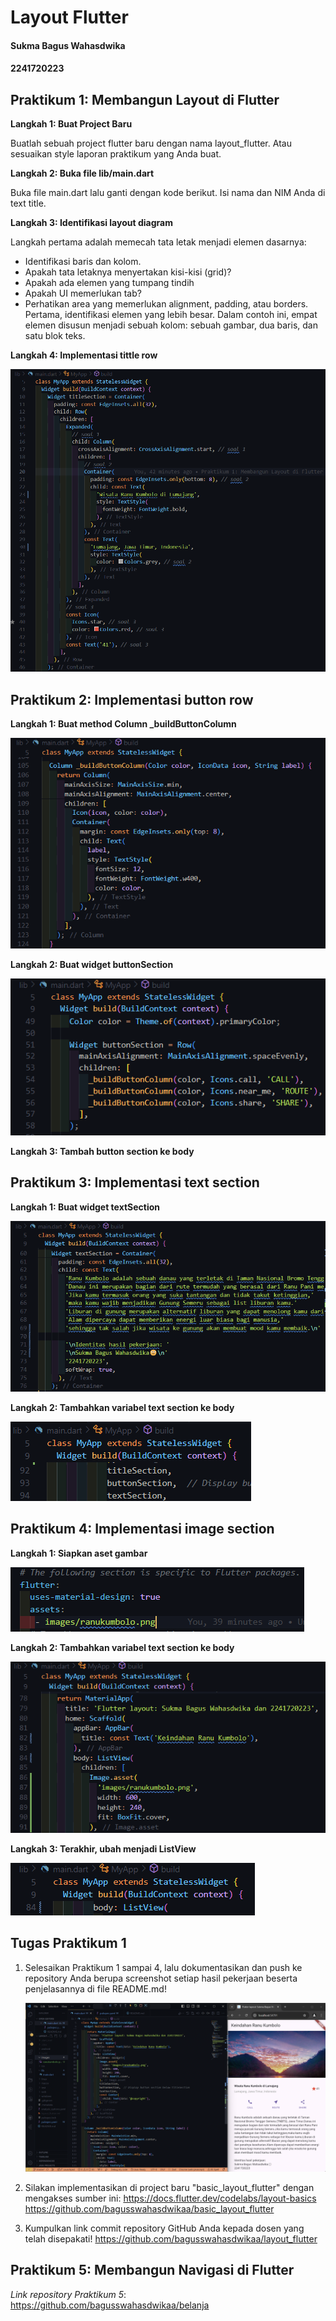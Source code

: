 # **Layout Flutter**

#### Sukma Bagus Wahasdwika
#### 2241720223

## **Praktikum 1: Membangun Layout di Flutter**

**Langkah 1: Buat Project Baru**

Buatlah sebuah project flutter baru dengan nama layout_flutter. Atau sesuaikan style laporan praktikum yang Anda buat.

**Langkah 2: Buka file lib/main.dart**

Buka file main.dart lalu ganti dengan kode berikut. Isi nama dan NIM Anda di text title.

**Langkah 3: Identifikasi layout diagram**

Langkah pertama adalah memecah tata letak menjadi elemen dasarnya:

   * Identifikasi baris dan kolom.
   * Apakah tata letaknya menyertakan kisi-kisi (grid)?
   * Apakah ada elemen yang tumpang tindih
   * Apakah UI memerlukan tab?
   * Perhatikan area yang memerlukan alignment, padding, atau borders.
Pertama, identifikasi elemen yang lebih besar. Dalam contoh ini, empat elemen disusun menjadi sebuah kolom: sebuah gambar, dua baris, dan satu blok teks.

**Langkah 4: Implementasi tittle row**

![alt text](image-1.png)

## **Praktikum 2: Implementasi button row**

**Langkah 1: Buat method Column _buildButtonColumn**

![alt text](image-2.png)

**Langkah 2:  Buat widget buttonSection**

![alt text](image-3.png)

**Langkah 3:  Tambah button section ke body**

## **Praktikum 3: Implementasi text section**

**Langkah 1: Buat widget textSection**

![alt text](image-4.png)

**Langkah 2: Tambahkan variabel text section ke body**

![alt text](image-5.png)

## **Praktikum 4: Implementasi image section**

**Langkah 1: Siapkan aset gambar**

![alt text](image-6.png)

**Langkah 2: Tambahkan variabel text section ke body**

![alt text](image-7.png)

**Langkah 3: Terakhir, ubah menjadi ListView**

![alt text](image-8.png)

## **Tugas Praktikum 1**

1. Selesaikan Praktikum 1 sampai 4, lalu dokumentasikan dan push ke repository Anda berupa screenshot setiap hasil pekerjaan beserta penjelasannya di file README.md!

   ![alt text](image.png)
   
2. Silakan implementasikan di project baru "basic_layout_flutter" dengan mengakses sumber ini: https://docs.flutter.dev/codelabs/layout-basics
   https://github.com/bagusswahasdwikaa/basic_layout_flutter 
3. Kumpulkan link commit repository GitHub Anda kepada dosen yang telah disepakati!
   https://github.com/bagusswahasdwikaa/layout_flutter 


## **Praktikum 5: Membangun Navigasi di Flutter**

*Link repository Praktikum 5*: https://github.com/bagusswahasdwikaa/belanja   

